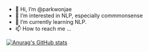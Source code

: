 - 👋 Hi, I’m @parkwonjae
- 👀 I’m interested in NLP, especially commmonsense
- 🌱 I’m currently learning NLP. 
- 📫 How to reach me ...

<!---
parkwonjae/parkwonjae is a ✨ special ✨ repository because its `README.md` (this file) appears on your GitHub profile.
You can click the Preview link to take a look at your changes.
--->
[![Anurag's GitHub stats](https://github-readme-stats.vercel.app/api?username=parkwonjae&count_private=true&theme=dracula)](https://github.com/parkwonjae/github-readme-stats)
